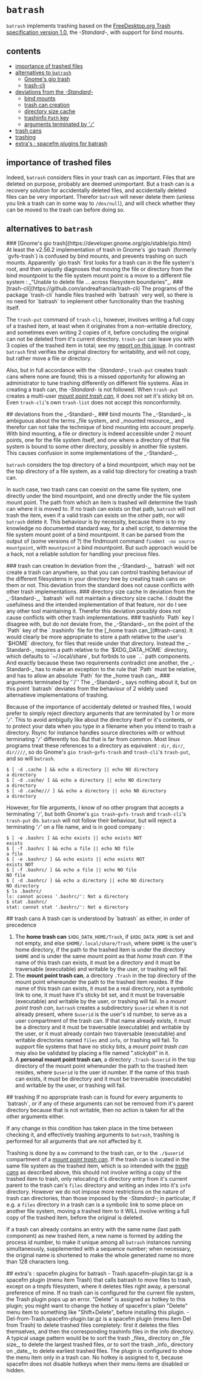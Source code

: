 # `batrash`

`batrash` implements trashing based on the [FreeDesktop.org Trash specification version 1.0]( https://specifications.freedesktop.org/trash-spec/trashspec-1.0.html), the _-Standard-_, with support for bind mounts.

## contents

- [importance of trashed files](#importance)
- [alternatives to `batrash`](#alternatives)
    - [Gnome's gio trash](#Gnome)
    - [trash-cli](#trash-cli)
- [deviations from the _-Standard-_](#deviations)
    - [bind mounts](#bind)
    - [trash can creation](#creation)
    - [directory size cache](#cache)
    - [trashinfo `Path` key](#Path)
    - [arguments terminated by '`/`'](#terminated)
- [trash cans](#cans)
- [trashing](#trashing)
- [extra's : spacefm plugins for batrash](#spacefm)

## importance of trashed files<a name="importance"/>

Indeed, `batrash` considers files in your trash can as important. Files that are deleted on purpose, probably are deemed unimportant. But a trash can is a recovery solution for accidentally deleted files, and accidentally deleted files can be very important. Therefor `batrash` will never delete them (unless you link a trash can in some way to `/dev/null`), and will check whether they can be moved to the trash can before doing so.

## alternatives to `batrash`<a name="alternatives"/>

<a name="Gnome"/>
### [Gnome's gio trash](https://developer.gnome.org/gio/stable/gio.html)
At least the v2.56.2 implementation of trash in Gnome's `gio trash` (formerly `gvfs-trash`) is confused by bind mounts, and prevents trashing on such mounts. Apparently `gio trash` first looks for a trash can in the file system's root, and then unjustly diagnoses that moving the file or directory from the bind mountpoint to the file system mount point is a move to a different file system : _"Unable to delete file ... across filesystem boundaries"_.

<a name="trash-cli"/>
### [trash-cli](https://github.com/andreafrancia/trash-cli)
The programs of the package `trash-cli` handle files trashed with `batrash` very well, so there is no need for `batrash` to implement other functionality than the trashing itself.

The `trash-put` command of `trash-cli`, however, involves writing a full copy of a trashed item, at least when it originates from a non-writable directory, and sometimes even writing 2 copies of it, before concluding the original can not be deleted from it's current directory. `trash-put` can leave you with 3 copies of the trashed item in total; see my [report on this issue](https://github.com/andreafrancia/trash-cli/issues/133). In contrast `batrash` first verifies the original directory for writability, and will not copy, but rather move a file or directory.

Also, but in full accordance with the _-Standard-_, `trash-put` creates trash cans where none are found; this is a missed opportunity for allowing an administrator to tune trashing differently on different file systems. Alas in creating a trash can, the _-Standard-_ is not followed. When `trash-put` creates a multi-user [_mount point trash can_](#trash-cans), it does not set it's sticky bit on. Even `trash-cli`'s own `trash-list` does not accept this nonconformity.

<a name="deviations"/>
## deviations from the _-Standard-_

<a name="bind"/>
### bind mounts
The _-Standard-_ is ambiguous about the terms _file system_ and _mounted resource_, and therefor can not take the technique of bind mounting into account properly. With bind mounting, a file or directory is indeed accessible under 2 mount points, one for the file system itself, and one where a directory of that file system is bound to some other directory, possibly in another file system. This causes confusion in some implementations of the _-Standard-_.

`batrash` considers the top directory of a bind mountpoint, which may not be the top directory of a file system, as a valid top directory for creating a trash can.

In such case, two trash cans can coexist on the same file system, one directly under the bind mountpoint, and one directly under the file system mount point. The path from which an item is trashed will determine the trash can where it is moved to. If no trash can exists on that path, `batrash` will not trash the item, even if a valid trash can exists on the other path, nor will `batrash` delete it. This behaviour is by necessity, because there is to my knowledge no documented standard way, for a shell script, to determine the file system mount point of a bind mountpoint. It can be parsed from the output of (some versions of ?) the findmount command `findmnt -no source mountpoint`, with `mountpoint` a bind mountpoint. But such approach would be a hack, not a reliable solution for handling your precious files.

<a name="creation"/>
### trash can creation
In deviation from the _-Standard-_, `batrash` will not create a trash can anywhere, so that you can control trashing behaviour of the different filesystems in your directory tree by creating trash cans on them or not. This deviation from the standard does not cause conflicts with other trash implementations.

<a name="cache"/>
### directory size cache
In deviation from the _-Standard-_, `batrash` will not maintain a directory size cache. I doubt the usefulness and the intended implementation of that feature, nor do I see any other tool maintaining it. Therefor this deviation possibly does not cause conflicts with other trash implementations.

<a name="Path"/>
### trashinfo `Path` key
I disagree with, but do not deviate from, the _-Standard-_ on the point of the `Path` key of the `.trashinfo` file for the [_home trash can_](#trash-cans). It would clearly be more appropriate to store a path relative to the user's `$HOME` directory, for files that reside under that directory. Instead the _-Standard-_ requires a path relative to the `$XDG_DATA_HOME` directory, which defaults to `~/.local/share`, but forbids to use `..` path components. And exactly because these two requirements contradict one another, the _-Standard-_ has to make an exception to the rule that `Path` must be relative, and has to allow an absolute `Path` for the _home trash can_.

<a name="terminated"/>
### arguments terminated by '`/`'
The _-Standard-_ says nothing about it, but on this point `batrash` deviates from the behaviour of 2 widely used alternatieve implementations of trashing.

Because of the importance of accidentaly deleted or trashed files, I would prefer to simply reject directory arguments that are terminated by 1 or more '`/`'. This to avoid ambiguity like about the directory itself or it's contents, or to protect your data when you type in a filename when you intend to trash a directory. Rsync for instance handles source directories with or without terminating '`/`' differently too. But that is far from common. Most linux programs treat these references to a directory as equivalent : `dir`, `dir/`, `dir////`, so do Gnome's `gio trash`-`gvfs-trash` and `trash-cli`'s `trash-put`, and so will `batrash`.

    $ [ -d .cache ] && echo a directory || echo NO directory
    a directory
    $ [ -d .cache/ ] && echo a directory || echo NO directory
    a directory
    $ [ -d .cache/// ] && echo a directory || echo NO directory
    a directory

However, for file arguments, I know of no other program that accepts a terminating '`/`', but both Gnome's `gio trash`-`gvfs-trash` and `trash-cli`'s `trash-put` do. `batrash` will not follow their behaviour, but will reject a terminating '`/`' on a file name, and is in good company :

    $ [ -e .bashrc ] && echo exists || echo exists NOT
    exists
    $ [ -f .bashrc ] && echo a file || echo NO file
    a file
    $ [ -e .bashrc/ ] && echo exists || echo exists NOT
    exists NOT
    $ [ -f .bashrc/ ] && echo a file || echo NO file
    NO file
    $ [ -d .bashrc/ ] && echo a directory || echo NO directory
    NO directory
    $ ls .bashrc/
    ls: cannot access '.bashrc/': Not a directory
    $ stat .bashrc/
    stat: cannot stat '.bashrc/': Not a directory

<a name="cans"/>
## trash cans
A trash can is understood by `batrash` as either, in order of precedence

1. The **home trash can** `$XDG_DATA_HOME/Trash`, if `$XDG_DATA_HOME` is set and not empty, and else `$HOME/.local/share/Trash`, where `$HOME` is the user's home directory, if the path to the trashed item is under the directory `$HOME` and is under the same mount point as that _home trash can_. If the name of this trash can exists, it must be a directory and it must be traversable (executable) and writable by the user, or trashing will fail.
2. The **mount point trash can**, a directory `.Trash` in the top directory of the mount point whereunder the path to the trashed item resides. If the name of this trash can exists, it must be a real directory, not a symbolic link to one, it must have it's sticky bit set, and it must be traversable (executable) and writable by the user, or trashing will fail. In a _mount point trash can_, `batrash` creates a subdirectory `$userid` when it is not already present, where `$userid` is the user's id number, to serve as a user compartment of the trash can. If that name already exists, it must be a directory and it must be traversable (executable) and writable by the user, or it must already contain two traversable (executable) and writable directories named `files` and `info`, or trashing will fail. To support file systems that have no sticky bits, a _mount point trash can_ may also be validated by placing a file named ".stickybit" in it.
3. A **personal mount point trash can**, a directory `.Trash-$userid` in the top directory of the mount point whereunder the path to the trashed item resides, where `$userid` is the user id number. If the name of this trash can exists, it must be directory and it must be traversable (executable) and writable by the user, or trashing will fail.

<a name="trashing"/>
## trashing
If no appropriate trash can is found for every arguments to `batrash`, or if any of these arguments can not be removed from it's parent directory because that is not writable, then no action is taken for all the other arguments either.

If any change in this condition has taken place in the time between checking it, and effectively trashing arguments to `batrash`, trashing is performed for all arguments that are not affected by it.

Trashing is done by a `mv` command to the trash can, or to the `./$userid` compartment of a [_mount point trash can_](#trash-cans). If the trash can is located in the same file system as the trashed item, which is so intended with the [_trash cans_](#trash-cans) as described above, this should not involve writing a copy of the trashed item to trash, only relocating it's directory entry from it's current parent to the trash can's `files` directory and writing an index into it's `info` directory. However we do not impose more restrictions on the nature of trash can directories, than those imposed by the _-Standard-_; in particular, if e.g. a `files` directory in a trash can is a symbolic link to some place on another file system, moving a trashed item to it WILL involve writing a full copy of the trashed item, before the original is deleted.

If a trash can already contains an entry with the same name (last path component) as new trashed item, a new name is formed by adding the process id number, to make it unique among all `batrash` instances running simultaneously, supplemented with a sequence number; when necessary, the original name is shortened to make the whole generated name no more than 128 characters long.

<a name="spacefm"/>
## extra's : spacefm plugins for batrash
- Trash.spacefm-plugin.tar.gz is a spacefm plugin (menu item Trash) that calls batrash to move files to trash, except on a tmpfs filesystem, where it deletes files right away, a personal preference of mine. If no trash can is configured for the current file system, the Trash plugin pops up an error. "Delete" is assigned as hotkey to this plugin; you might want to change the hotkey of spacefm's plain "Delete" menu item to something like "Shift+Delete", before installing this plugin.
- Del-from-Trash.spacefm-plugin.tar.gz is a spacefm plugin (menu item Del from Trash) to delete trashed files completely: first it deletes the files themselves, and then the corresponding trashinfo files in the info directory. A typical usage pattern would be to sort the trash _files_ directory on _file size_, to delete the largest trashed files, or to sort the trash _info_ directory on _date_, to delete earliest trashed files. The plugin is configured to show the menu item only in a trash can. No hotkey is assigned to it, because spacefm does not disable hotkeys when their menu items are disabled or hidden.
